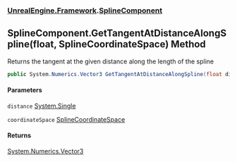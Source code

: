 ### [UnrealEngine.Framework](UnrealEngine_Framework.md 'UnrealEngine.Framework').[SplineComponent](SplineComponent.md 'UnrealEngine.Framework.SplineComponent')
## SplineComponent.GetTangentAtDistanceAlongSpline(float, SplineCoordinateSpace) Method
Returns the tangent at the given distance along the length of the spline  
```csharp
public System.Numerics.Vector3 GetTangentAtDistanceAlongSpline(float distance, UnrealEngine.Framework.SplineCoordinateSpace coordinateSpace);
```
#### Parameters
<a name='UnrealEngine_Framework_SplineComponent_GetTangentAtDistanceAlongSpline(float_UnrealEngine_Framework_SplineCoordinateSpace)_distance'></a>
`distance` [System.Single](https://docs.microsoft.com/en-us/dotnet/api/System.Single 'System.Single')  
  
<a name='UnrealEngine_Framework_SplineComponent_GetTangentAtDistanceAlongSpline(float_UnrealEngine_Framework_SplineCoordinateSpace)_coordinateSpace'></a>
`coordinateSpace` [SplineCoordinateSpace](SplineCoordinateSpace.md 'UnrealEngine.Framework.SplineCoordinateSpace')  
  
#### Returns
[System.Numerics.Vector3](https://docs.microsoft.com/en-us/dotnet/api/System.Numerics.Vector3 'System.Numerics.Vector3')  
